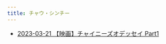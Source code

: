 ```yaml
---
title: チャウ・シンチー
---
```



- [2023-03-21 【映画】チャイニーズオデッセイ Part1](./../../../../../d/2023/03/21/【映画】チャイニーズオデッセイ_Part1.md)




